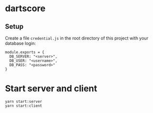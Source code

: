 # dartscore

## Setup
Create a file `credential.js` in the root directory of this project with your database login:
```
module.exports = {
  DB_SERVER: "<server>",
  DB_USER: "<username>",
  DB_PASS: "<password>"
}
```

# Start server and client
```
yarn start:server
yarn start:client
```
